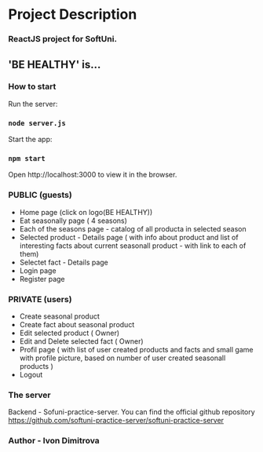 # Project Description
### ReactJS project for SoftUni.

## 'BE HEALTHY' is...


### How to start

Run the server: 
### `node server.js `

Start the app: 
### `npm start ` 
Open http://localhost:3000 to view it in the browser.

### PUBLIC (guests)
* Home page (click on logo(BE HEALTHY))
* Eat seasonally page ( 4 seasons)
* Each of the seasons page - catalog of all producta in selected season
* Selected product - Details page ( with info about product and list of interesting facts about current seasonall product - with link to each of them)
* Selectet fact - Details page
* Login page
* Register page

### PRIVATE (users)
* Create seasonal product 
* Create fact about seasonal product
* Edit selected product ( Owner)
* Edit and Delete selected fact ( Owner)
* Profil page ( with list of user created products and facts and small game with profile picture, based on number of user created seasonall products )
* Logout

### The server
Backend - Sofuni-practice-server. You can find the official github repository https://github.com/softuni-practice-server/softuni-practice-server


### Author - Ivon Dimitrova